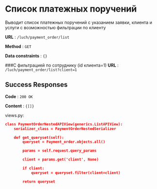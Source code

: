 # Список платежных поручений
Выводит список платежных поручений с указанием заявки, клиента и услуги c возможностью фильтрации по клиенту

**URL** : `/luch/payment_order/list`

**Method** : `GET`

**Data constraints** : `{}`

###С фильтрацией по сотруднику (id клиента=1)
**URL** : `/luch/payment_order/list?client=1`

## Success Responses

**Code** : `200 OK`

**Content** : `{[]}`

views.py:

```json
class PaymentOrderNestedAPIView(generics.ListAPIView):
    serializer_class = PaymentOrderNestedSerializer

    def get_queryset(self):
        queryset = Payment_order.objects.all()

        params = self.request.query_params

        client = params.get('client', None)

        if client:
            queryset = queryset.filter(client=client)

        return queryset